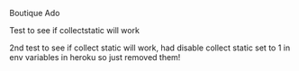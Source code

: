 Boutique Ado 

Test to see if collectstatic will work

2nd test to see if collect static will work, had disable collect static set to 1 in env variables in heroku so just removed them!